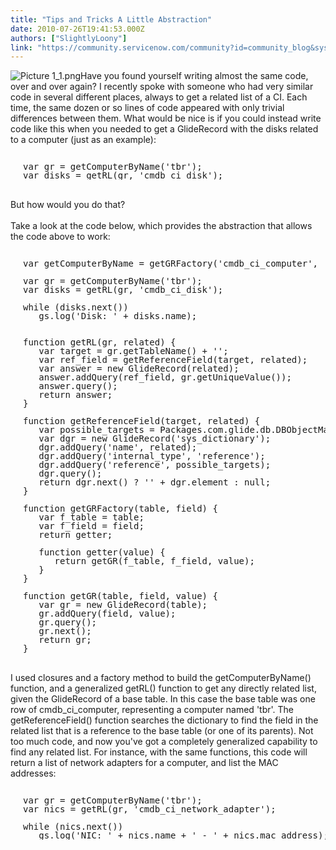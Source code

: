 ```yaml
---
title: "Tips and Tricks A Little Abstraction"
date: 2010-07-26T19:41:53.000Z
authors: ["SlightlyLoony"]
link: "https://community.servicenow.com/community?id=community_blog&sys_id=d36d2e29dbd0dbc01dcaf3231f9619e2"
---
```

<p><img __jive_id="4901" alt="Picture 1_1.png" class="jive-image" style="width: Screen shot 2011-04-13 at 11.51.56 AM.png; height: auto;" />Have you found yourself writing almost the same code, over and over again? I recently spoke with someone who had very similar code in several different places, always to get a related list of a CI. Each time, the same dozen or so lines of code appeared with only trivial differences between them. What would be nice is if you could instead write code like this when you needed to get a GlideRecord with the disks related to a computer (just as an example):<br /><pre style="margin-left:20px;line-height:1;"><br />var gr = getComputerByName('tbr');<br />var disks = getRL(gr, 'cmdb_ci_disk');<br /></pre><br />But how would you do that?<br /><!--break--><br />Take a look at the code below, which provides the abstraction that allows the code above to work:<br /><pre style="margin-left:20px;line-height:1;"><br />var getComputerByName = getGRFactory('cmdb_ci_computer', 'name');<br /><br />var gr = getComputerByName('tbr');<br />var disks = getRL(gr, 'cmdb_ci_disk');<br /><br />while (disks.next())<br />   gs.log('Disk: ' + disks.name);<br /><br /><br />function getRL(gr, related) {<br />   var target = gr.getTableName() + '';<br />   var ref_field = getReferenceField(target, related);<br />   var answer = new GlideRecord(related);<br />   answer.addQuery(ref_field, gr.getUniqueValue());<br />   answer.query();<br />   return answer;<br />}<br /><br />function getReferenceField(target, related) {<br />   var possible_targets = Packages.com.glide.db.DBObjectManager.getTables(target);<br />   var dgr = new GlideRecord('sys_dictionary');<br />   dgr.addQuery('name', related);<br />   dgr.addQuery('internal_type', 'reference');<br />   dgr.addQuery('reference', possible_targets);<br />   dgr.query();<br />   return dgr.next() ? '' + dgr.element : null;<br />}<br /><br />function getGRFactory(table, field) {<br />   var f_table = table;<br />   var f_field = field;<br />   return getter;<br /><br />   function getter(value) {<br />      return getGR(f_table, f_field, value);<br />   }<br />}<br /><br />function getGR(table, field, value) {<br />   var gr = new GlideRecord(table);<br />   gr.addQuery(field, value);<br />   gr.query();<br />   gr.next();<br />   return gr;<br />}<br /></pre><br />I used closures and a factory method to build the getComputerByName() function, and a generalized getRL() function to get any directly related list, given the GlideRecord of a base table. In this case the base table was one row of cmdb_ci_computer, representing a computer named 'tbr'. The getReferenceField() function searches the dictionary to find the field in the related list that is a reference to the base table (or one of its parents). Not too much code, and now you've got a completely generalized capability to find any related list. For instance, with the same functions, this code will return a list of network adapters for a computer, and list the MAC addresses:<br /><pre style="margin-left:20px;line-height:1;"><br />var gr = getComputerByName('tbr');<br />var nics = getRL(gr, 'cmdb_ci_network_adapter');<br /><br />while (nics.next())<br />   gs.log('NIC: ' + nics.name + ' - ' + nics.mac_address);<br /></pre></p>